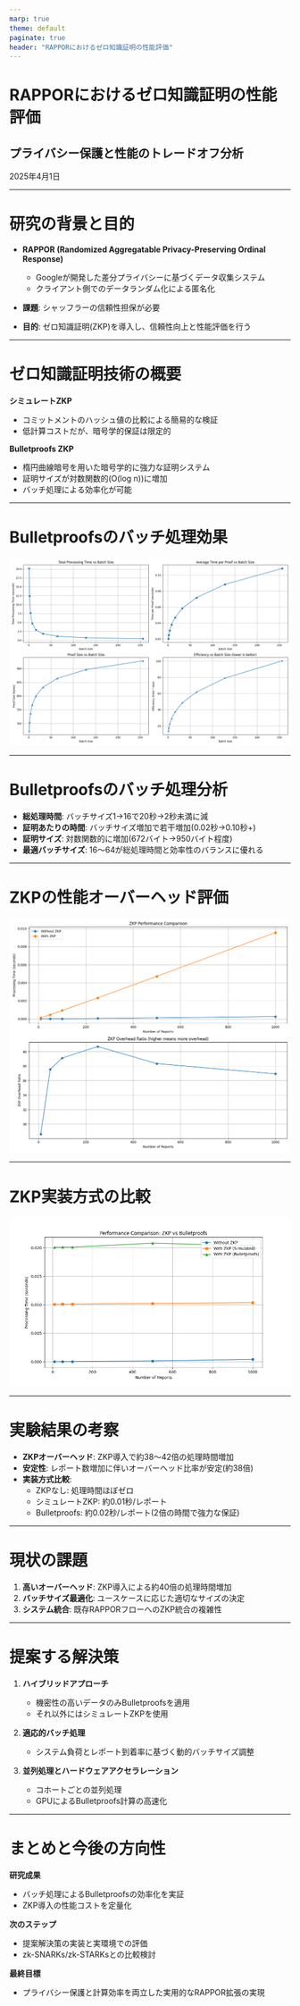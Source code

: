 ```yaml
---
marp: true
theme: default
paginate: true
header: "RAPPORにおけるゼロ知識証明の性能評価"
---
```


# RAPPORにおけるゼロ知識証明の性能評価
## プライバシー保護と性能のトレードオフ分析

2025年4月1日


---

# 研究の背景と目的

- **RAPPOR (Randomized Aggregatable Privacy-Preserving Ordinal Response)**
  - Googleが開発した差分プライバシーに基づくデータ収集システム
  - クライアント側でのデータランダム化による匿名化

- **課題**: シャッフラーの信頼性担保が必要

- **目的**: ゼロ知識証明(ZKP)を導入し、信頼性向上と性能評価を行う

---

# ゼロ知識証明技術の概要

**シミュレートZKP**
- コミットメントのハッシュ値の比較による簡易的な検証
- 低計算コストだが、暗号学的保証は限定的

**Bulletproofs ZKP**
- 楕円曲線暗号を用いた暗号学的に強力な証明システム
- 証明サイズが対数関数的(O(log n))に増加
- バッチ処理による効率化が可能

---

# Bulletproofsのバッチ処理効果

![Fig1 height:450px](bulletproofs_batch_comparison.png)

---

# Bulletproofsのバッチ処理分析

- **総処理時間**: バッチサイズ1→16で20秒→2秒未満に減
- **証明あたりの時間**: バッチサイズ増加で若干増加(0.02秒→0.10秒+)
- **証明サイズ**: 対数関数的に増加(672バイト→950バイト程度)
- **最適バッチサイズ**: 16〜64が総処理時間と効率性のバランスに優れる

---

# ZKPの性能オーバーヘッド評価

![Fig2 height:450px](zkp_performance_comparison.png)

---

# ZKP実装方式の比較

![Fig3 height:450px](zkp_performance_comparison2.png)

---

# 実験結果の考察

- **ZKPオーバーヘッド**: ZKP導入で約38〜42倍の処理時間増加
- **安定性**: レポート数増加に伴いオーバーヘッド比率が安定(約38倍)
- **実装方式比較**:
  - ZKPなし: 処理時間ほぼゼロ
  - シミュレートZKP: 約0.01秒/レポート
  - Bulletproofs: 約0.02秒/レポート(2倍の時間で強力な保証)

---

# 現状の課題

1. **高いオーバーヘッド**: ZKP導入による約40倍の処理時間増加
2. **バッチサイズ最適化**: ユースケースに応じた適切なサイズの決定
3. **システム統合**: 既存RAPPORフローへのZKP統合の複雑性

---

# 提案する解決策

1. **ハイブリッドアプローチ**
   - 機密性の高いデータのみBulletproofsを適用
   - それ以外にはシミュレートZKPを使用

2. **適応的バッチ処理**
   - システム負荷とレポート到着率に基づく動的バッチサイズ調整

3. **並列処理とハードウェアアクセラレーション**
   - コホートごとの並列処理
   - GPUによるBulletproofs計算の高速化

---

# まとめと今後の方向性

**研究成果**
- バッチ処理によるBulletproofsの効率化を実証
- ZKP導入の性能コストを定量化

**次のステップ**
- 提案解決策の実装と実環境での評価
- zk-SNARKs/zk-STARKsとの比較検討

**最終目標**
- プライバシー保護と計算効率を両立した実用的なRAPPOR拡張の実現


